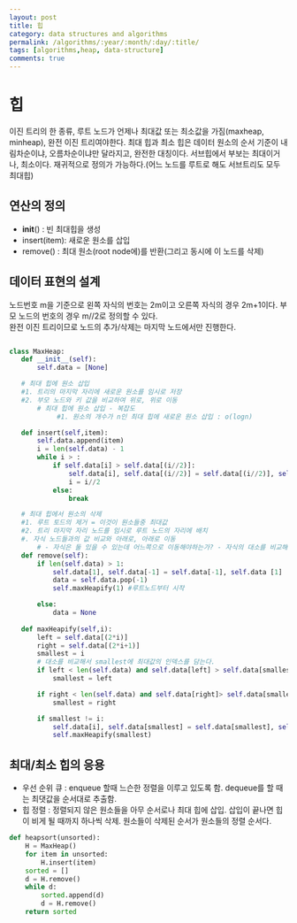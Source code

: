 ```yaml
---
layout: post
title: 힙
category: data structures and algorithms
permalink: /algorithms/:year/:month/:day/:title/
tags: [algorithms,heap, data-structure]
comments: true
---
```


# 힙
이진 트리의 한 종류, 루트 노드가 언제나 최대값 또는 최소값을 가짐(maxheap, minheap), 완전 이진 트리여야한다. 
최대 힙과 최소 힙은 데이터 원소의 순서 기준이 내림차순이냐, 오름차순이냐만 달라지고, 완전한 대칭이다. 서브힙에서 부보는 최대이거나, 최소이다. 재귀적으로 정의가 가능하다.(어느 노드를 루트로 해도 서브트리도 모두 최대힙)

## 연산의 정의
- __init__() : 빈 최대힙을 생성
- insert(item): 새로운 원소를 삽입
- remove() : 최대 원소(root node에)를 반환(그리고 동시에 이 노드를 삭제)

## 데이터 표현의 설계
노드번호 m을 기준으로 왼쪽 자식의 번호는 2m이고 오른쪽 자식의 경우 2m+1이다. 부모 노드의 번호의 경우 m//2로 정의할 수 있다. <br>
완전 이진 트리이므로 노드의 추가/삭제는 마지막 노드에서만 진행한다. 

 ``` python 

 class MaxHeap:
    def __init__(self):
        self.data = [None] 

    # 최대 힙에 원소 삽입
    #1. 트리의 마지막 자리에 새로운 원소를 임시로 저장
    #2. 부모 노드와 키 값을 비교하여 위로, 위로 이동
        # 최대 힙에 원소 삽입 - 복잡도
             #1. 원소의 개수가 n인 최대 힙에 새로운 원소 삽입 : o(logn)

    def insert(self,item):
        self.data.append(item)
        i = len(self.data) - 1
        while i > :
            if self.data[i] > self.data[(i//2)]:
                self.data[i], self.data[(i//2)] = self.data[(i//2)], self.data[i]
                i = i//2
            else:
                break

    # 최대 힙에서 원소의 삭제
    #1. 루트 토드의 제거 = 이것이 원소들중 최대값
    #2. 트리 마지막 자리 노드를 임시로 루트 노드의 자리에 배치
    #. 자식 노드들과의 값 비교와 아래로, 아래로 이동
        # - 자식은 둘 있을 수 있는데 어느쪽으로 이동해야하는가? - 자식의 대소를 비교해야함. 
    def remove(self):
        if len(self.data) > 1:
            self.data[1], self.data[-1] = self.data[-1], self.data [1]
            data = self.data.pop(-1)
            self.maxHeapify(1) #루트노드부터 시작

        else:
            data = None
        
    def maxHeapify(self,i):
        left = self.data[(2*i)]
        right = self.data[(2*i+1)]
        smallest = i 
        # 대소를 비교해서 smallest에 최대값의 인덱스를 담는다. 
        if left < len(self.data) and self.data[left] > self.data[smallest]
            smallest = left

        if right < len(self.data) and self.data[right]> self.data[smallest]
            smallest = right

        if smallest != i:
            self.data[i], self.data[smallest] = self.data[smallest], self.data[i]
            self.maxHeapify(smallest)

```

## 최대/최소 힙의 응용
- 우선 순위 큐 : enqueue 할때 느슨한 정렬을 이루고 있도록 함. dequeue를 할 때는 최댓값을 순서대로 추출함. 
- 힙 정렬 : 정렬되지 않은 원소들을 아무 순서로나 최대 힙에 삽입. 삽입이 끝나면 힙이 비게 될 때까지 하나씩 삭제. 원소들이 삭제된 순서가 원소들의 정렬 순서다. 

``` python
def heapsort(unsorted):
    H = MaxHeap()
    for item in unsorted:
        H.insert(item)
    sorted = []
    d = H.remove()
    while d:
        sorted.append(d)
        d = H.remove()
    return sorted
```